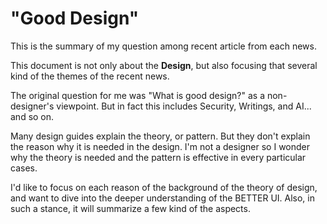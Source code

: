 "Good Design"
=======

This is the summary of my question among recent article from each news.

This document is not only about the **Design**, but also focusing that several kind of the themes of the recent news.

The original question for me was "What is good design?" as a non-designer's viewpoint. But in fact this includes Security, Writings, and AI... and so on.

Many design guides explain the theory, or pattern. But they don't explain the reason why it is needed in the design. 
I'm not a designer so I wonder why the theory is needed and the pattern is effective in every particular cases.

I'd like to focus on each reason of the background of the theory of design, and want to dive into the deeper understanding of the BETTER UI.
Also, in such a stance, it will summarize a few kind of the aspects.
